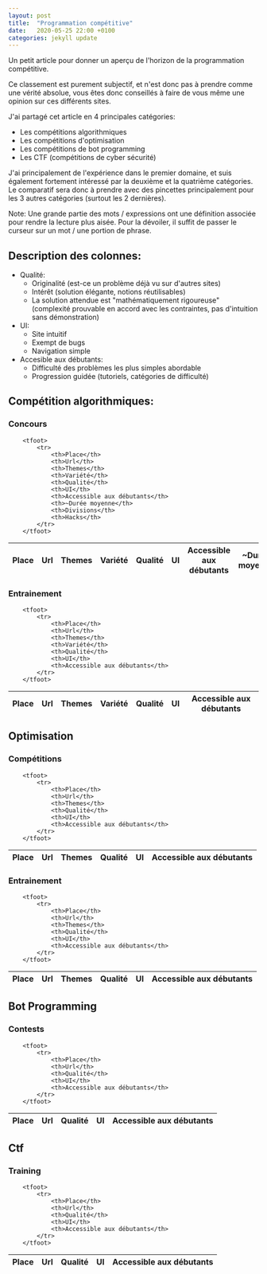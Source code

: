 ```yaml
---
layout: post
title:  "Programmation compétitive"
date:   2020-05-25 22:00 +0100
categories: jekyll update
---
```


Un petit article pour donner un aperçu de l'horizon de la programmation compétitive.

Ce classement est purement subjectif, et n'est donc pas à prendre comme une vérité absolue, vous êtes donc conseillés à
faire de vous même une opinion sur ces différents sites.

J'ai partagé cet article en 4 principales catégories:
* Les compétitions algorithmiques
* Les compétitions d'optimisation
* Les compétitions de bot programming
* Les CTF (compétitions de cyber sécurité)

J'ai principalement de l'expérience dans le premier domaine, et suis également fortement intéressé par la deuxième 
et la quatrième catégories. Le comparatif sera donc à prendre avec des pincettes principalement pour les 3 autres catégories (surtout les 2 dernières).
 
Note: Une grande partie des mots / expressions ont une définition associée pour rendre la lecture plus aisée. 
Pour la dévoiler, il suffit de passer le curseur sur un mot / une portion de phrase.

## Description des colonnes:

* Qualité:
    * Originalité (est-ce un problème déjà vu sur d'autres sites)
    * Intérêt (solution élégante, notions réutilisables)
    * La solution attendue est "mathématiquement rigoureuse" (complexité prouvable en accord avec les contraintes, pas d'intuition sans démonstration)
* UI: 
    * Site intuitif 
    * Exempt de bugs 
    * Navigation simple
* Accesible aux débutants:
    * Difficulté des problèmes les plus simples abordable
    * Progression guidée (tutoriels, catégories de difficulté)



<link href="https://fonts.googleapis.com/icon?family=Material+Icons"
      rel="stylesheet">

<style TYPE="text/css">
code.has-jax {font: inherit; font-size: 100%; background: inherit; border: inherit;}
td{
    text-align: center;
    font-size: 16px;
    cursor: pointer;
 }
 
 .details-control{
    cursor: pointer;
 }

td .material-icons {
    font-size: 50px;   
    color: #000000b3;
}

</style>
<script type="text/x-mathjax-config">
MathJax.Hub.Config({
    tex2jax: {
        inlineMath: [['$','$'], ['\\(','\\)']],
        skipTags: ['script', 'noscript', 'style', 'textarea', 'pre'] // removed 'code' entry
    }
});
MathJax.Hub.Queue(function() {
    var all = MathJax.Hub.getAllJax(), i;
    for(i = 0; i < all.length; i += 1) {
        all[i].SourceElement().parentNode.className += ' has-jax';
    }
});



</script>
<script
  src="https://code.jquery.com/jquery-3.5.1.js"
  integrity="sha256-QWo7LDvxbWT2tbbQ97B53yJnYU3WhH/C8ycbRAkjPDc="
  crossorigin="anonymous"></script>
<link rel="stylesheet" type="text/css"  href="https://cdn.datatables.net/1.10.21/css/jquery.dataTables.min.css" />
<script src="https://cdn.datatables.net/1.10.21/js/jquery.dataTables.min.js" type="text/javascript"></script>

## Compétition algorithmiques:

### Concours

<table id="contestAlgo" class="display" style="width:100%">
        <thead>
            <tr>
                <th >Place</th>
                <th>Url</th>
                <th>Themes</th>
                <th>Variété</th>
                <th>Qualité</th>
                <th>UI</th>
                <th>Accessible aux débutants</th>
                <th>~Durée moyenne</th>
                <th>Divisions</th>
                <th>Hacks</th>
            </tr>
        </thead>
        
        <tfoot>
            <tr>
                <th>Place</th>
                <th>Url</th>
                <th>Themes</th>
                <th>Variété</th>
                <th>Qualité</th>
                <th>UI</th>
                <th>Accessible aux débutants</th>
                <th>~Durée moyenne</th>
                <th>Divisions</th>
                <th>Hacks</th>
            </tr>
        </tfoot>
</table>

### Entrainement

<table id="trainingAlgo" class="display" style="width:100%">
        <thead>
            <tr>
                <th>Place</th>
                <th>Url</th>
                <th>Themes</th>
                <th>Variété</th>
                <th>Qualité</th>
                <th>UI</th>
                <th>Accessible aux débutants</th>
            </tr>
        </thead>
        
        <tfoot>
            <tr>
                <th>Place</th>
                <th>Url</th>
                <th>Themes</th>
                <th>Variété</th>
                <th>Qualité</th>
                <th>UI</th>
                <th>Accessible aux débutants</th>
            </tr>
        </tfoot>
</table>

## Optimisation

### Compétitions

<table id="contestsOpti" class="display" style="width:100%">
        <thead>
            <tr>
                <th>Place</th>
                <th>Url</th>
                <th>Themes</th>
                <th>Qualité</th>
                <th>UI</th>
                <th>Accessible aux débutants</th>
            </tr>
        </thead>
        
        <tfoot>
            <tr>
                <th>Place</th>
                <th>Url</th>
                <th>Themes</th>
                <th>Qualité</th>
                <th>UI</th>
                <th>Accessible aux débutants</th>
            </tr>
        </tfoot>
</table>

### Entrainement

<table id="trainingOpti" class="display" style="width:100%">
        <thead>
            <tr>
                <th>Place</th>
                <th>Url</th>
                <th>Themes</th>
                <th>Qualité</th>
                <th>UI</th>
                <th>Accessible aux débutants</th>
            </tr>
        </thead>
        
        <tfoot>
            <tr>
                <th>Place</th>
                <th>Url</th>
                <th>Themes</th>
                <th>Qualité</th>
                <th>UI</th>
                <th>Accessible aux débutants</th>
            </tr>
        </tfoot>
</table>

## Bot Programming

### Contests

<table id="contestsBot" class="display" style="width:100%">
        <thead>
            <tr>
                <th>Place</th>
                <th>Url</th>
                <th>Qualité</th>
                <th>UI</th>
                <th>Accessible aux débutants</th>
            </tr>
        </thead>
        
        <tfoot>
            <tr>
                <th>Place</th>
                <th>Url</th>
                <th>Qualité</th>
                <th>UI</th>
                <th>Accessible aux débutants</th>
            </tr>
        </tfoot>
</table>


## Ctf

### Training

<table id="contestsCtf" class="display" style="width:100%">
        <thead>
            <tr>
                <th>Place</th>
                <th>Url</th>
                <th>Qualité</th>
                <th>UI</th>
                <th>Accessible aux débutants</th>
            </tr>
        </thead>
        
        <tfoot>
            <tr>
                <th>Place</th>
                <th>Url</th>
                <th>Qualité</th>
                <th>UI</th>
                <th>Accessible aux débutants</th>
            </tr>
        </tfoot>
</table>

<script>




var data = {
    "algos": {
        "contests": {
            "Codeforces": {
                "url": "http://codeforces.com/",
                "themes": "Mathématiques, Graphes, Programmation Dynamique, Ad-Hoc",
                "variety": 5,
                "quality": 5,
                "beginnerFriendly": 3,
                "UI": 5,
                "duration": "2h",
                "premium": "Non",
                "divisions": "4?",
                "hacks": 1,
                "place": 2,
                "misc": "Propose également des concours de langages exotiques, April's fool contest."
            },
            "Topcoder": {
                "url": "https://www.topcoder.com/challenges",
                "themes": "Programmation Dynamique, Combinatoire, Graphes",
                "variety": 3,
                "quality": 3,
                "beginnerFriendly": 0,
                "UI": 0,
                "duration": "1h30",
                "premium": "Non",
                "divisions": "2",
                "hacks": 1,
                "misc": "Le pionnier, mais UI catastrophique"
            },
            "Codechef": {
                "url": "https://www.codechef.com/",
                "themes": "Mathématiques, Structures, Graphes",
                "variety": 4,
                "quality": 4,
                "beginnerFriendly": 3,
                "UI": 4,
                "duration": "3h / 10 jours",
                "premium": "Non",
                "divisions": "2",
                "hacks": 0,
                "misc": "L'un des seuls concours d'algo long de qualité"
            },
            "Google Code Jam": {
                "url": "https://codingcompetitions.withgoogle.com/codejam",
                "themes": "Interactif, Ad-Hoc, Mathématiques",
                "variety": 5,
                "quality": 5,
                "beginnerFriendly": 2,
                "UI": 4,
                "duration": "2h",
                "premium": "Non",
                "divisions": "Non",
                "hacks": 0,
                "place": 2,
                "misc": "Le plus gros concours international annuel (41000 personnes en 2020)."
            },
            "Google Distributed Code Jam": {
                "url": "https://codingcompetitions.withgoogle.com/past-competitions/distributed",
                "themes": "Algorithmes multithreadés, ?...",
                "variety": 5,
                "quality": 5,
                "beginnerFriendly": 0,
                "UI": 4,
                "duration": "2h",
                "premium": "Non",
                "divisions": "Non",
                "hacks": 0,
                "misc": "L'un des seuls concours d'algo multithread"
            },
            "Google KickStart": {
                "url": "https://codingcompetitions.withgoogle.com/kickstart",
                "themes": "Interactif, Ad-Hoc, Mathématiques",
                "variety": 5,
                "quality": 5,
                "beginnerFriendly": 3,
                "UI": 4,
                "duration": "3h",
                "premium": "Non",
                "divisions": "Non",
                "hacks": 0,
                "misc": "Un concours qui se veut comme une introduction à des concours plus compliqués (style Google Code Jam)."
            },
            "LeetCode": {
                "url": "https://leetcode.com/",
                "themes": "Structures, Implementation",
                "variety": 2,
                "quality": 2,
                "beginnerFriendly": 5,
                "UI": 4,
                "duration": "1h30",
                "premium": "Bibliothèque de problèmes de tests de recrutements (Google, Facebook, Amazon)... Déconseillé",
                "divisions": "Non",
                "hacks": 0,
                "place": -1,
                "misc": "Du recuit"
            },
            "Hackerrank": {
                "url": "https://www.hackerrank.com/",
                "themes": "Programmation Fonctionnelle, IA, Mathématiques, Structures ...",
                "variety": 5,
                "quality": 3,
                "beginnerFriendly": 3,
                "UI": 5,
                "duration": "2h",
                "premium": "Non",
                "divisions": "Non",
                "hacks": 0,
                "misc": "Ne semble plus héberger beaucoup de concours intéressants, mais section training très complète"
            },
            "Hackerearth": {
                "url": "https://www.hackerearth.com/",
                "themes": "Structures, Mathématiques, Ad-Hoc",
                "variety": 3,
                "quality": 2,
                "beginnerFriendly": 2,
                "UI": 4,
                "duration": "7 jours",
                "premium": "Non",
                "divisions": "Non",
                "hacks": 0,
                "place": -1,
                "misc": "Concours très inégaux. Certains sont hideux et rédigés par un stagiaire de passage, d'autres sont ok."
            },
            "Codingame": {
                "url": "http://codingame.com/",
                "themes": "Implementation, Mathématiques, Ad-Hoc, Elagage",
                "variety": 3,
                "quality": 2,
                "beginnerFriendly": 5,
                "UI": 5,
                "duration": "2h",
                "premium": "Non",
                "divisions": "Non",
                "hacks": 0,
                "misc": "Concours sympas mais pénalisés par le processus de validation (testcases faibles). Manque de rigueur algorithmique."
            },
            "AtCoder": {
                "url": "https://atcoder.jp/",
                "themes": "Graphes, Mathématiques, Ad-Hoc",
                "variety": 4,
                "quality": 5,
                "beginnerFriendly": 2,
                "UI": 4,
                "duration": "2h",
                "premium": "Non",
                "divisions": "2",
                "hacks": 0,
                "misc": "Problèmes originaux et intéressants. "
            },
            "Usaco": {
                "url": "http://www.usaco.org/",
                "themes": "Structures, Mathématiques, Graphes",
                "variety": 3,
                "quality": 4,
                "beginnerFriendly": 2,
                "UI": 3,
                "duration": "4h",
                "premium": "Non",
                "divisions": "4",
                "hacks": 0,
                "misc": "Meuh"
            },
            "IPSC": {
                "url": "https://ipsc.ksp.sk/",
                "themes": "WTF, xD, Outside the box",
                "variety": 5,
                "quality": 5,
                "beginnerFriendly": 0,
                "UI": 2,
                "duration": "4h",
                "premium": "Non",
                "divisions": "Non",
                "hacks": 0,
                "place": 1,
                "misc": "Problèmes très exotiques et très intéressant. Solutions inhabituelles attendues"
            },
            "Facebook Hacker Cup": {
                "url": "https://www.facebook.com/hackercup/",
                "themes": "Mathématiques, Programmation Dynamique, Ad-Hoc",
                "variety": 4,
                "quality": 4,
                "beginnerFriendly": 2,
                "UI": 3,
                "duration": "4h",
                "premium": "Non",
                "divisions": "Non",
                "hacks": 0,
                "misc": "Concurrent de Google Code Jam. Très gros concours annuel."
            },
            "Prologin": {
                "url": "https://prologin.org/",
                "themes": "Dichotomie, Programmation Dynamique, Ad-Hoc, Graphes",
                "variety": 4,
                "quality": 4,
                "beginnerFriendly": 3,
                "UI": 4,
                "duration": "4h",
                "premium": "Non",
                "divisions": "Non",
                "hacks": 0,
                "misc": "Concours national pour les 20 ans ou moins, mais section entraînement ouverte à tous."
            },
            "IOI": {
                "url": "https://ioinformatics.org/",
                "themes": "Flots, Programmation Dynamique, Mathématiques, Graphes",
                "variety": 5,
                "quality": 5,
                "beginnerFriendly": 0,
                "UI": 3,
                "duration": "?",
                "premium": "Non",
                "divisions": "Non",
                "hacks": 0,
                "misc": "Concours international pour les 'jeunes'. Problèmes accessibles publiquement."
            }
        },
        "training": {
            "France-ioi": {
                "url": "http://www.france-ioi.org/",
                "themes": "Flots, Programmation Dynamique, Mathématiques, Graphes, Géométrie",
                "variety": 5,
                "quality": 5,
                "beginnerFriendly": 5,
                "UI": 4,
                "premium": "Non",
                "place": 1,
                "misc": "Excellent site pour commencer. Permet d'apprendre des langages facilement et de découvrir l'algorithmique."
            },
            "Project Euler": {
                "url": "https://projecteuler.net/",
                "themes": "Mathématiques, Combinatoire, Théorie des nombres",
                "variety": 4,
                "quality": 5,
                "beginnerFriendly": 0,
                "UI": 3,
                "premium": "Non",
                "place": 2,
                "misc": "Problèmes mathématiques à résoudre localement (seule la solution est soumise, pas le code générant la solution)."
            },
            "Spoj": {
                "url": "https://www.spoj.com/",
                "themes": "Graphes, Programmation Dynamique, Ad-Hoc",
                "variety": 3,
                "quality": 3,
                "beginnerFriendly": 2,
                "UI": 2,
                "premium": "Non",
                "place": -1,
                "misc": "Peu intéressant."
            },
            "Online Judge": {
                "url": "https://onlinejudge.org/",
                "themes": "Graphes, Programmation Dynamique, Ad-Hoc, Chaînes de caractères",
                "variety": 3,
                "quality": 3,
                "beginnerFriendly": 2,
                "UI": 1,
                "premium": "Non",
                "place": -1,
                "misc": "Peu intéressant."
            },
            "Kattis": {
                "url": "https://open.kattis.com/",
                "themes": "Graphes, Programmation Dynamique, Ad-Hoc",
                "variety": 4,
                "quality": 4,
                "beginnerFriendly": 2,
                "UI": 3,
                "premium": "Non",
                "misc": "Problèmes ACM-ICPC dans les archives"
            }
        }
    },
    "optimisation": {
        "contests": {
            "Google Hash Code": {
                "url": "https://codingcompetitions.withgoogle.com/hashcode/",
                "themes": "Realistique, Graphes, Ordonancement",
                "quality": 5,
                "beginnerFriendly": 3,
                "UI": 5,
                "place": 1,
                "misc": "Toujours pareil avec Google: le plus gros concours d'optimisation annuel."
            },
            "Azspcs": {
                "url": "http://azspcs.com/",
                "themes": "Mathématique, Graphes",
                "quality": 5,
                "beginnerFriendly": 2,
                "UI": 3,
                "place": 3,
                "misc": "Concours assez réguliers. Plutôt mathématiques"
            },
            "Codingame": {
                "url": "http://codingame.com/",
                "themes": "Graphes, Chaînes de caractères, Simulation",
                "quality": 4,
                "beginnerFriendly": 5,
                "UI": 5,
                "misc": "Interface graphique permettant de visualiser en live l'exécution du code."
            },
            "Topcoder": {
                "url": "https://www.topcoder.com/challenges",
                "themes": "Graphes, Géométrie, Simulation",
                "quality": 5,
                "beginnerFriendly": 2,
                "UI": 0,
                "place": 2,
                "misc": "Marathon matches: la seule raison pour laquelle affronter cette UI aurait un sens."
            }
        },
        "training": {
            "Primers": {
                "url": "https://primers.xyz/",
                "themes": "Graphes, Géométrie, Simulation",
                "quality": 4,
                "beginnerFriendly": 3,
                "UI": 3,
                "misc": "Peu actif, mais bonne vision globale du domaine de l'optimisation."
            }
        }
    },
    "bot programming": {
        "contests": {
            "Codingame": {
                "url": "http://codingame.com/",
                "quality": 5,
                "beginnerFriendly": 3,
                "UI": 5,
                "place": 1,
                "misc": "La plateforme la plus active en bot programming. Possibilité de jouer après concours également."
            },
            "Halite": {
                "url": "https://halite.io/",
                "quality": 5,
                "beginnerFriendly": 2,
                "UI": 2,
                "misc": "Concours sur plusieurs mois. Très large communauté."
            },
            "Battle Code": {
                "url": "https://www.battlecode.org/",
                "quality": 5,
                "beginnerFriendly": 2,
                "UI": 3,
                "misc": "Concours organisé par le MIT. Phase finale réservée aux étudiants (pas forcément du MIT)"
            }
        }
    },
    "ctf": {
        "training": {
            "NewbieContest": {
                "url": "https://www.newbiecontest.org/",
                "quality": 3,
                "beginnerFriendly": 3,
                "UI": 3,
                "misc": ""
            },
            "W3Challs": {
                "url": "https://w3challs.com/",
                "quality": 3,
                "beginnerFriendly": 2,
                "UI": 3,
                "misc": ""
            },
            "Root-me": {
                "url": "https://www.root-me.org/fr",
                "quality": 4,
                "beginnerFriendly": 3,
                "UI": 5,
                "misc": ""
            },
            "Hack The Box": {
                "url": "https://www.hackthebox.eu/",
                "quality": 4,
                "beginnerFriendly": 0,
                "UI": 4,
                "misc": ""
            },
            "Over The Wire": {
                "url": "https://overthewire.org/wargames/",
                "quality": 5,
                "beginnerFriendly": 2,
                "UI": 4,
                "misc": ""
            },
            "Pwnable.tw": {
                "url": "https://pwnable.tw/",
                "quality": 5,
                "beginnerFriendly": 0,
                "UI": 4,
                "misc": ""
            },
            "Pwnable.kr": {
                "url": "http://pwnable.kr/",
                "quality": 4,
                "beginnerFriendly": 2,
                "UI": 3,
                "misc": ""
            }
        }
    }
};


for(var i = 0; i < Object.keys(data).length; i++) {
    var k1 = Object.keys(data)[i];
    for(var j = 0; j < Object.keys(data[k1]).length; j++) {
        var k2 = Object.keys(data[k1])[j];
        var tmp = [];
        for(var l = 0; l < Object.keys(data[k1][k2]).length; l++) {
            var k3 = Object.keys(data[k1][k2])[l];
            var o =  [data[k1][k2][k3]];
            o[0]['name'] = k3;
            o[0]['url'] = o[0]['url'] || '';
            o[0]['place'] = o[0]['place'] || 0;
            console.log(o[0]['place']);
            tmp=tmp.concat(o);
        }
        data[k1][k2] = tmp;
    }
}

var colors = ['#f15353','#f15353','#f1b13e','#f1b13e','#34b134','#34b134'];
            
function format ( d ) {
    // `d` is the original data object for the row
    return '<table cellpadding="5" cellspacing="0" border="0" style="padding-left:50px;">'+
        '<tr>'+
            '<td>'+d.misc+'</td>'+
        '</tr>'+
    '</table>';
}


$(document).ready( function () {
    $.fn.dataTable.ext.errMode = 'none';

    var contestAlgo = $('#contestAlgo').DataTable({
    "processing": true,
        data:data['algos']['contests'],

        columns: [
            {
                data: 'place',
                render: function(data,type,row) {
                    if(type == 'display') {
                       
                       if(data == -1) {
                            return '<div><span class="material-icons">clear</span></div>';
                       }
                       else if(data <= 3 && data > 0) {
                            return '<div><span class="material-icons">star</span></div>';
                       }  else {
                            return '<div><span></span></div>';   
                       }
                    }
                },
            },
            {
                data: 'url',
                render: function(data,type,row) {
                    if(type == 'display') {
                        if(!row['name']){
                            console.log(row);
                        }
                        return '<a href="'+data+'">'+row['name']+'</a>';
                    }
                },
                orderData: [ 1, 2 ]
            },
            {
                data: 'themes'
            },
            {
                data: 'variety',
                "createdCell": function (td, cellData, rowData, row, col) {
                  for(var i = 0; i <= 5; i++) {
                      if(cellData <= i) {
                        $(td).css('background-color',colors[i]);
                        break;
                    }
                  }
                },
                orderData: [ 3, 2 ]
            },
            {
                data: 'quality',
                "createdCell": function (td, cellData, rowData, row, col) {
                  for(var i = 0; i <= 5; i++) {
                      if(cellData <= i) {
                        $(td).css('background-color',colors[i]);
                        break;
                    }
                  }
                }
            },
            {
                data: 'UI',
                "createdCell": function (td, cellData, rowData, row, col) {
                  for(var i = 0; i <= 5; i++) {
                      if(cellData <= i) {
                        $(td).css('background-color',colors[i]);
                        break;
                    }
                  }
                }
            },
            {
                data: 'beginnerFriendly',
                "createdCell": function (td, cellData, rowData, row, col) {
                  for(var i = 0; i <= 5; i++) {
                      if(cellData <= i) {
                        $(td).css('background-color',colors[i]);
                        break;
                    }
                  }
                }
            },
            {
                data: 'duration'
            },
            {
                data: 'divisions',
                render: function(data,type,row) {
                    if(type == 'display') {
                        if(row['divisions'] == 'Non'){
                            return '<div> <span class="material-icons">clear</span> </div>';
                        }  else {
                            return '<div> <span class="material-icons">done</span> </div> <div> ' + row['divisions'] + ' </div> ';
                        }
                    }
                }
            },
            {
                data: 'hacks',
                render: function(data,type,row) {
                    if(type == 'display') {
                        if(row['hacks'] == 1){
                            return '<span class="material-icons">done</span>';
                        }  else {
                            return '<span class="material-icons">clear</span>';
                        }
                    }
                }
            }
       ]
    });
    $('#contestAlgo').on('click', 'td', function () {
        var tr = $(this).closest('tr');
        var row = contestAlgo.row( tr );
 
        if ( row.child.isShown() ) {
            // This row is already open - close it
            row.child.hide();
            tr.removeClass('shown');
        }
        else {
            // Open this row
            row.child( format(row.data()) ).show();
            tr.addClass('shown');
        }
    } );
    
    var trainingAlgo = $('#trainingAlgo').DataTable({
    "processing": true,
        data:data['algos']['training'],

        columns: [
            {
                data: 'place',
                render: function(data,type,row) {
                    if(type == 'display') {
                       
                       if(data == -1) {
                            return '<div><span class="material-icons">clear</span></div>';
                       }
                       else if(data <= 3 && data > 0) {
                            return '<div><span class="material-icons">star</span></div>';
                       }  else {
                            return '<div><span></span></div>';   
                       }
                    }
                },
            },
            {
                data: 'url',
                render: function(data,type,row) {
                    if(type == 'display') {
                        if(!row['name']){
                            console.log(row);
                        }
                        return '<a href="'+data+'">'+row['name']+'</a>';
                    }
                },
                orderData: [ 1, 2 ]
            },
            {
                data: 'themes'
            },
            {
                data: 'variety',
                "createdCell": function (td, cellData, rowData, row, col) {
                  for(var i = 0; i <= 5; i++) {
                      if(cellData <= i) {
                        $(td).css('background-color',colors[i]);
                        break;
                    }
                  }
                },
                orderData: [ 3, 2 ]
            },
            {
                data: 'quality',
                "createdCell": function (td, cellData, rowData, row, col) {
                  for(var i = 0; i <= 5; i++) {
                      if(cellData <= i) {
                        $(td).css('background-color',colors[i]);
                        break;
                    }
                  }
                }
            },
            {
                data: 'UI',
                "createdCell": function (td, cellData, rowData, row, col) {
                  for(var i = 0; i <= 5; i++) {
                      if(cellData <= i) {
                        $(td).css('background-color',colors[i]);
                        break;
                    }
                  }
                }
            },
            {
                data: 'beginnerFriendly',
                "createdCell": function (td, cellData, rowData, row, col) {
                  for(var i = 0; i <= 5; i++) {
                      if(cellData <= i) {
                        $(td).css('background-color',colors[i]);
                        break;
                    }
                  }
                }
            }
       ]
    });
    $('#trainingAlgo').on('click', 'td', function () {
        var tr = $(this).closest('tr');
        var row = trainingAlgo.row( tr );
 
        if ( row.child.isShown() ) {
            // This row is already open - close it
            row.child.hide();
            tr.removeClass('shown');
        }
        else {
            // Open this row
            row.child( format(row.data()) ).show();
            tr.addClass('shown');
        }
    } );
    
    var contestsOpti = $('#contestsOpti').DataTable({
    "processing": true,
        data:data['optimisation']['contests'],

        columns: [
            {
                data: 'place',
                render: function(data,type,row) {
                    if(type == 'display') {
                       
                       if(data == -1) {
                            return '<div><span class="material-icons">clear</span></div>';
                       }
                       else if(data <= 3 && data > 0) {
                            return '<div><span class="material-icons">star</span></div>';
                       }  else {
                            return '<div><span></span></div>';   
                       }
                    }
                },
            },
            {
                data: 'url',
                render: function(data,type,row) {
                    if(type == 'display') {
                        if(!row['name']){
                            console.log(row);
                        }
                        return '<a href="'+data+'">'+row['name']+'</a>';
                    }
                },
                orderData: [ 1, 2 ]
            },
            {
                data: 'themes'
            },
            {
                data: 'quality',
                "createdCell": function (td, cellData, rowData, row, col) {
                  for(var i = 0; i <= 5; i++) {
                      if(cellData <= i) {
                        $(td).css('background-color',colors[i]);
                        break;
                    }
                  }
                }
            },
            {
                data: 'UI',
                "createdCell": function (td, cellData, rowData, row, col) {
                  for(var i = 0; i <= 5; i++) {
                      if(cellData <= i) {
                        $(td).css('background-color',colors[i]);
                        break;
                    }
                  }
                }
            },
            {
                data: 'beginnerFriendly',
                "createdCell": function (td, cellData, rowData, row, col) {
                  for(var i = 0; i <= 5; i++) {
                      if(cellData <= i) {
                        $(td).css('background-color',colors[i]);
                        break;
                    }
                  }
                }
            }
       ]
    });
    $('#contestsOpti').on('click', 'td', function () {
        var tr = $(this).closest('tr');
        var row = contestsOpti.row( tr );
 
        if ( row.child.isShown() ) {
            // This row is already open - close it
            row.child.hide();
            tr.removeClass('shown');
        }
        else {
            // Open this row
            row.child( format(row.data()) ).show();
            tr.addClass('shown');
        }
    } );
    
    var trainingOpti = $('#trainingOpti').DataTable({
    "processing": true,
        data:data['optimisation']['training'],

        columns: [
            {
                data: 'place',
                render: function(data,type,row) {
                    if(type == 'display') {
                       
                       if(data == -1) {
                            return '<div><span class="material-icons">clear</span></div>';
                       }
                       else if(data <= 3 && data > 0) {
                            return '<div><span class="material-icons">star</span></div>';
                       }  else {
                            return '<div><span></span></div>';   
                       }
                    }
                },
            },
            {
                data: 'url',
                render: function(data,type,row) {
                    if(type == 'display') {
                        if(!row['name']){
                            console.log(row);
                        }
                        return '<a href="'+data+'">'+row['name']+'</a>';
                    }
                },
                orderData: [ 1, 2 ]
            },
            {
                data: 'themes'
            },
            {
                data: 'quality',
                "createdCell": function (td, cellData, rowData, row, col) {
                  for(var i = 0; i <= 5; i++) {
                      if(cellData <= i) {
                        $(td).css('background-color',colors[i]);
                        break;
                    }
                  }
                }
            },
            {
                data: 'UI',
                "createdCell": function (td, cellData, rowData, row, col) {
                  for(var i = 0; i <= 5; i++) {
                      if(cellData <= i) {
                        $(td).css('background-color',colors[i]);
                        break;
                    }
                  }
                }
            },
            {
                data: 'beginnerFriendly',
                "createdCell": function (td, cellData, rowData, row, col) {
                  for(var i = 0; i <= 5; i++) {
                      if(cellData <= i) {
                        $(td).css('background-color',colors[i]);
                        break;
                    }
                  }
                }
            }
       ]
    });
    $('#trainingOpti').on('click', 'td', function () {
        var tr = $(this).closest('tr');
        var row = trainingOpti.row( tr );
 
        if ( row.child.isShown() ) {
            // This row is already open - close it
            row.child.hide();
            tr.removeClass('shown');
        }
        else {
            // Open this row
            row.child( format(row.data()) ).show();
            tr.addClass('shown');
        }
    } );
    
    var contestsBot = $('#contestsBot').DataTable({
    "processing": true,
        data:data['bot programming']['contests'],

        columns: [
            {
                data: 'place',
                render: function(data,type,row) {
                    if(type == 'display') {
                       
                       if(data == -1) {
                            return '<div><span class="material-icons">clear</span></div>';
                       }
                       else if(data <= 3 && data > 0) {
                            return '<div><span class="material-icons">star</span></div>';
                       }  else {
                            return '<div><span></span></div>';   
                       }
                    }
                },
            },
            {
                data: 'url',
                render: function(data,type,row) {
                    if(type == 'display') {
                        if(!row['name']){
                            console.log(row);
                        }
                        return '<a href="'+data+'">'+row['name']+'</a>';
                    }
                },
                orderData: [ 1, 2 ]
            },
            {
                data: 'quality',
                "createdCell": function (td, cellData, rowData, row, col) {
                  for(var i = 0; i <= 5; i++) {
                      if(cellData <= i) {
                        $(td).css('background-color',colors[i]);
                        break;
                    }
                  }
                }
            },
            {
                data: 'UI',
                "createdCell": function (td, cellData, rowData, row, col) {
                  for(var i = 0; i <= 5; i++) {
                      if(cellData <= i) {
                        $(td).css('background-color',colors[i]);
                        break;
                    }
                  }
                }
            },
            {
                data: 'beginnerFriendly',
                "createdCell": function (td, cellData, rowData, row, col) {
                  for(var i = 0; i <= 5; i++) {
                      if(cellData <= i) {
                        $(td).css('background-color',colors[i]);
                        break;
                    }
                  }
                }
            }
       ]
    });
    $('#contestsBot').on('click', 'td', function () {
        var tr = $(this).closest('tr');
        var row = contestsBot.row( tr );
 
        if ( row.child.isShown() ) {
            // This row is already open - close it
            row.child.hide();
            tr.removeClass('shown');
        }
        else {
            // Open this row
            row.child( format(row.data()) ).show();
            tr.addClass('shown');
        }
    } );
    
    var contestsCtf = $('#contestsCtf').DataTable({
    "processing": true,
        data:data['ctf']['training'],
        columns: [
            {
                data: 'place',
                render: function(data,type,row) {
                    if(type == 'display') {
                       
                       if(data == -1) {
                            return '<div><span class="material-icons">clear</span></div>';
                       }
                       else if(data <= 3 && data > 0) {
                            return '<div><span class="material-icons">star</span></div>';
                       }  else {
                            return '<div><span></span></div>';   
                       }
                    }
                },
            },
            {
                data: 'url',
                render: function(data,type,row) {
                    if(type == 'display') {
                        if(!row['name']){
                            console.log(row);
                        }
                        return '<a href="'+data+'">'+row['name']+'</a>';
                    }
                },
                orderData: [ 1, 2 ]
            },
            {
                data: 'quality',
                "createdCell": function (td, cellData, rowData, row, col) {
                  for(var i = 0; i <= 5; i++) {
                      if(cellData <= i) {
                        $(td).css('background-color',colors[i]);
                        break;
                    }
                  }
                }
            },
            {
                data: 'UI',
                "createdCell": function (td, cellData, rowData, row, col) {
                  for(var i = 0; i <= 5; i++) {
                      if(cellData <= i) {
                        $(td).css('background-color',colors[i]);
                        break;
                    }
                  }
                }
            },
            {
                data: 'beginnerFriendly',
                "createdCell": function (td, cellData, rowData, row, col) {
                  for(var i = 0; i <= 5; i++) {
                      if(cellData <= i) {
                        $(td).css('background-color',colors[i]);
                        break;
                    }
                  }
                }
            }
       ]
    });
    $('#contestsCtf').on('click', 'td', function () {
        var tr = $(this).closest('tr');
        var row = contestsCtf.row( tr );
 
        if ( row.child.isShown() ) {
            // This row is already open - close it
            row.child.hide();
            tr.removeClass('shown');
        }
        else {
            // Open this row
            row.child( format(row.data()) ).show();
            tr.addClass('shown');
        }
    } );
} );
</script>